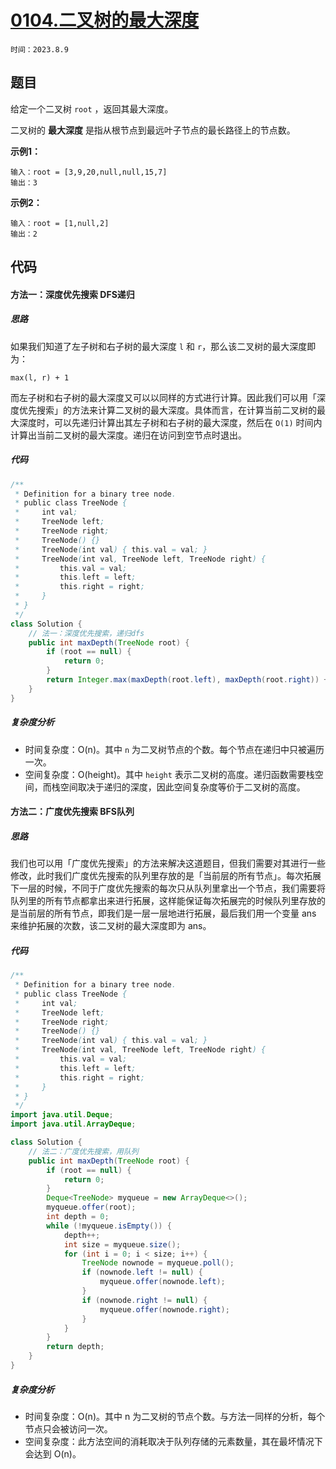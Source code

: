 # [0104.二叉树的最大深度](https://leetcode.cn/problems/maximum-depth-of-binary-tree/)

`时间：2023.8.9`

## 题目

给定一个二叉树 `root` ，返回其最大深度。

二叉树的 **最大深度** 是指从根节点到最远叶子节点的最长路径上的节点数。

**示例1：**

```
输入：root = [3,9,20,null,null,15,7]
输出：3
```

**示例2：**

```
输入：root = [1,null,2]
输出：2
```

## 代码

#### 方法一：深度优先搜索 DFS递归

##### 思路

如果我们知道了左子树和右子树的最大深度 `l` 和 `r`，那么该二叉树的最大深度即为：

`max(l, r) + 1`

而左子树和右子树的最大深度又可以以同样的方式进行计算。因此我们可以用「深度优先搜索」的方法来计算二叉树的最大深度。具体而言，在计算当前二叉树的最大深度时，可以先递归计算出其左子树和右子树的最大深度，然后在 `O(1)` 时间内计算出当前二叉树的最大深度。递归在访问到空节点时退出。

##### 代码

```java
/**
 * Definition for a binary tree node.
 * public class TreeNode {
 *     int val;
 *     TreeNode left;
 *     TreeNode right;
 *     TreeNode() {}
 *     TreeNode(int val) { this.val = val; }
 *     TreeNode(int val, TreeNode left, TreeNode right) {
 *         this.val = val;
 *         this.left = left;
 *         this.right = right;
 *     }
 * }
 */
class Solution {
    // 法一：深度优先搜索，递归dfs
    public int maxDepth(TreeNode root) {
        if (root == null) {
            return 0;
        }
        return Integer.max(maxDepth(root.left), maxDepth(root.right)) + 1;
    }
}
```

##### 复杂度分析

- 时间复杂度：O(n)。其中 `n` 为二叉树节点的个数。每个节点在递归中只被遍历一次。
- 空间复杂度：O(height)。其中 `height` 表示二叉树的高度。递归函数需要栈空间，而栈空间取决于递归的深度，因此空间复杂度等价于二叉树的高度。

#### 方法二：广度优先搜索 BFS队列

##### 思路

我们也可以用「广度优先搜索」的方法来解决这道题目，但我们需要对其进行一些修改，此时我们广度优先搜索的队列里存放的是「当前层的所有节点」。每次拓展下一层的时候，不同于广度优先搜索的每次只从队列里拿出一个节点，我们需要将队列里的所有节点都拿出来进行拓展，这样能保证每次拓展完的时候队列里存放的是当前层的所有节点，即我们是一层一层地进行拓展，最后我们用一个变量 ans 来维护拓展的次数，该二叉树的最大深度即为 ans。

##### 代码

```java
/**
 * Definition for a binary tree node.
 * public class TreeNode {
 *     int val;
 *     TreeNode left;
 *     TreeNode right;
 *     TreeNode() {}
 *     TreeNode(int val) { this.val = val; }
 *     TreeNode(int val, TreeNode left, TreeNode right) {
 *         this.val = val;
 *         this.left = left;
 *         this.right = right;
 *     }
 * }
 */
import java.util.Deque;
import java.util.ArrayDeque;

class Solution {
    // 法二：广度优先搜索，用队列
    public int maxDepth(TreeNode root) {
        if (root == null) {
            return 0;
        }
        Deque<TreeNode> myqueue = new ArrayDeque<>();
        myqueue.offer(root);
        int depth = 0;
        while (!myqueue.isEmpty()) {
            depth++;
            int size = myqueue.size();
            for (int i = 0; i < size; i++) {
                TreeNode nownode = myqueue.poll();
                if (nownode.left != null) {
                    myqueue.offer(nownode.left);
                }
                if (nownode.right != null) {
                    myqueue.offer(nownode.right);
                }
            }
        }
        return depth;
    }
}
```

##### 复杂度分析

- 时间复杂度：O(n)。其中 n 为二叉树的节点个数。与方法一同样的分析，每个节点只会被访问一次。
- 空间复杂度：此方法空间的消耗取决于队列存储的元素数量，其在最坏情况下会达到 O(n)。